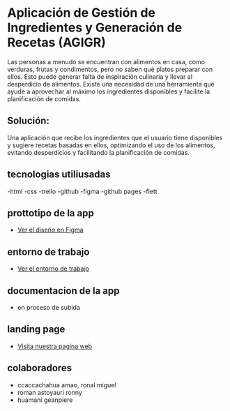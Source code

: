 # Aplicación de Gestión de Ingredientes y Generación de Recetas (AGIGR)

Las personas a menudo se encuentran con alimentos en casa, como verduras, frutas y condimentos, pero no saben qué platos preparar con ellos. Esto puede generar falta de inspiración culinaria y llevar al desperdicio de alimentos. Existe una necesidad de una herramienta que ayude a aprovechar al máximo los ingredientes disponibles y facilite la planificación de comidas.
## Solución:

Una aplicación que recibe los ingredientes que el usuario tiene disponibles y sugiere recetas basadas en ellos, optimizando el uso de los alimentos, evitando desperdicios y facilitando la planificación de comidas.
## tecnologias utiliusadas 
-html
-css
-trello
-github 
-figma
-github pages
-flett
## prottotipo de la app 
- [Ver el diseño en Figma](https://www.figma.com/proto/NyuriJiSRTiDFtoIxf4mPE/gestion-de-alimentos?node-id=0-1&t=H3uM1CoXP4o6i0ND-1)
## entorno de trabajo 
- [Ver el entorno de trabajo](https://trello.com/invite/b/67099c505aaa0e4c8e249623/ATTI44241aa37b5ec9395e5cec5dcfba7e7fA60923C0/gestion-de-alimentos)
## documentacion de la app
- en proceso de subida
## landing page 
- [Visita nuestra pagina web](https://iestp-jma.github.io/nexus-gestion-alimentos/)
## colaboradores
- ccaccachahua amao, ronal miguel
- roman astoyauri ronny
- huamani geanpiere 
 